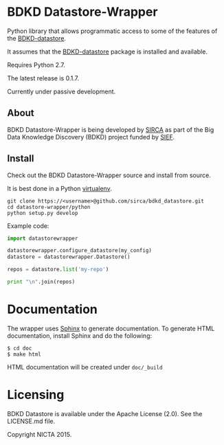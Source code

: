 # BDKD Datastore-Wrapper

Python library that allows programmatic access to some of the features of the [BDKD-datastore](../../datastore/README.md).

It assumes that the [BDKD-datastore](../../datastore/README.md) package is installed and available.

Requires Python 2.7.

The latest release is 0.1.7.

Currently under passive development.


## About

BDKD Datastore-Wrapper is being developed by [SIRCA](http://www.sirca.org.au/) as part of the Big Data Knowledge Discovery (BDKD) project funded by [SIEF](http://www.sief.org.au).


## Install

Check out the BDKD Datastore-Wrapper source and install from source.

It is best done in a Python [virtualenv](https://virtualenv.pypa.io/en/latest/).


    git clone https://<username>@github.com/sirca/bdkd_datastore.git
    cd datastore-wrapper/python
    python setup.py develop


Example code:

```python
import datastorewrapper

datastorewrapper.configure_datastore(my_config)
datastore = datastorewrapper.Datastore()

repos = datastore.list('my-repo')

print "\n".join(repos)
```

# Documentation

The wrapper uses [Sphinx](http://sphinx-doc.org/) to generate documentation. To generate HTML documentation, install Sphinx and do the following:

```
$ cd doc
$ make html
```
HTML documentation will be created under `doc/_build`


# Licensing
BDKD Datastore is available under the Apache License (2.0). See the LICENSE.md file.

Copyright NICTA 2015.

